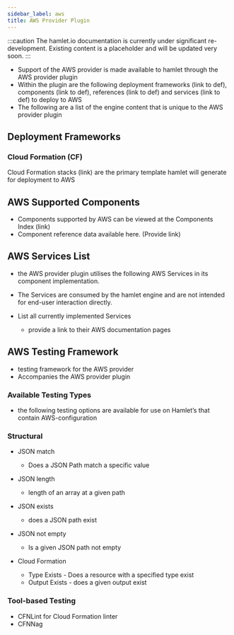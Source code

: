 ```yaml
---
sidebar_label: aws
title: AWS Provider Plugin
---
```

:::caution
The hamlet.io documentation is currently under significant re-development. Existing content is a placeholder and will be updated very soon.
:::

* Support of the AWS provider is made available to hamlet through the AWS provider plugin
* Within the plugin are the following deployment frameworks (link to def), components (link to def), references (link to def) and services (link to def) to deploy to AWS
* The following are a list of the engine content that is unique to the AWS provider plugin

## Deployment Frameworks

### Cloud Formation (CF)

Cloud Formation stacks (link) are the primary template hamlet will generate for deployment to AWS

## AWS Supported Components

* Components supported by AWS can be viewed at the Components Index (link)
* Component reference data available here. (Provide link)

## AWS Services List

* the AWS provider plugin utilises the following AWS Services in its component implementation.
* The Services are consumed by the hamlet engine and are not intended for end-user interaction directly.

* List all currently implemented Services
  * provide a link to their AWS documentation pages

## AWS Testing Framework

* testing framework for the AWS provider
* Accompanies the AWS provider plugin

### Available Testing Types

* the following testing options are available for use on Hamlet’s that contain AWS-configuration

### Structural

* JSON match
  * Does a JSON Path match a specific value
* JSON length
  * length of an array at a given path
* JSON exists
  * does a JSON path exist
* JSON not empty
  * Is a given JSON path not empty

* Cloud Formation
  * Type Exists - Does a resource with a specified type exist
  * Output Exists - does a given output exist

### Tool-based Testing

* CFNLint for Cloud Formation linter
* CFNNag
